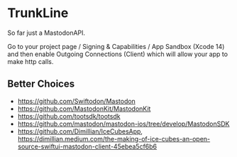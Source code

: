 # TrunkLine

So far just a MastodonAPI.

Go to your project page / Signing & Capabilities / App Sandbox (Xcode 14) and then enable Outgoing Connections (Client) which will allow your app to make http calls.

## Better Choices

- https://github.com/Swiftodon/Mastodon
- https://github.com/MastodonKit/MastodonKit
- https://github.com/tootsdk/tootsdk
- https://github.com/mastodon/mastodon-ios/tree/develop/MastodonSDK
- https://github.com/Dimillian/IceCubesApp, https://dimillian.medium.com/the-making-of-ice-cubes-an-open-source-swiftui-mastodon-client-45ebea5cf6b6
